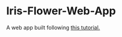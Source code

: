 # Iris-Flower-Web-App
A web app built following <a href="https://towardsdatascience.com/how-to-build-a-simple-machine-learning-web-app-in-python-68a45a0e0291">this tutorial.</a>
